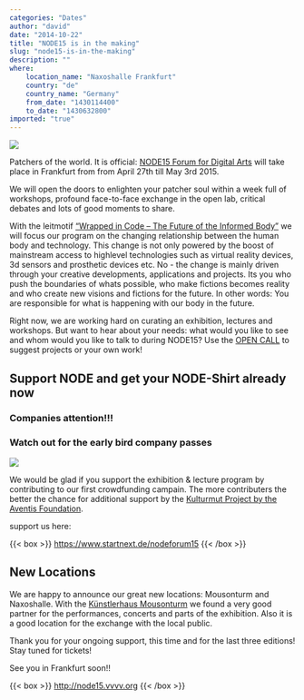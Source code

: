 ```yaml
---
categories: "Dates"
author: "david"
date: "2014-10-22"
title: "NODE15 is in the making"
slug: "node15-is-in-the-making"
description: ""
where: 
    location_name: "Naxoshalle Frankfurt"
    country: "de"
    country_name: "Germany"
    from_date: "1430114400"
    to_date: "1430632800"
imported: "true"
---
```



![](6fa82fcd-fe58-4a42-8e8d-b175d3a601f0.jpg) 

Patchers of the world. It is official: [ NODE15 Forum for Digital Arts](http://node15.vvvv.org) will take place in Frankfurt from from April 27th till May 3rd 2015. 

We will open the doors to enlighten your patcher soul within a week full of workshops, profound face-to-face exchange in the open lab, critical debates and lots of good moments to share.

With the leitmotif [“Wrapped in Code – The Future of the Informed Body”](http://node15.vvvv.org/#leitmotif) we will focus our program on the changing relationship between the human body and technology. This change is not only powered by the boost of mainstream access to highlevel technologies such as virtual reality devices, 3d sensors and prosthetic devices etc. No - the change is mainly driven through your creative developments, applications and projects. Its you who push the boundaries of whats possible, who make fictions becomes reality and who create new visions and fictions for the future. In other words: You are responsible for what is happening with our body in the future. 

Right now, we are working hard on curating an exhibition, lectures and workshops.  But want to hear about your needs: what would you like to see and whom would you like to talk to during NODE15? Use the [ OPEN CALL](http://node15.vvvv.org/#open-call) to suggest projects or your own work!

##  Support NODE and get your NODE-Shirt already now
###  Companies attention!!! 
###  Watch out for the early bird company passes
![](T-shirt-NODE15-rot-kleinesqua-red.jpg)

We would be glad if you support the exhibition & lecture program by contributing to our first crowdfunding campain. The more contributers the better the chance for additional support by the [ Kulturmut Project by the Aventis Foundation](https://www.startnext.de/pages/kulturMut).

support us here:

{{< box >}}
<https://www.startnext.de/nodeforum15>{{< /box >}}



##  New Locations
We are happy to announce our great new locations: Mousonturm and Naxoshalle. With the [Künstlerhaus Mousonturm](http://www.mousonturm.de) we found a very good partner for the performances, concerts and parts of the exhibition. Also it is a good location for the exchange with the local public. 


Thank you for your ongoing support, this time and for the last three editions!
Stay tuned for tickets!

See you in Frankfurt soon!!

{{< box >}}
<http://node15.vvvv.org>{{< /box >}}